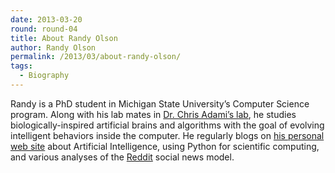 ```yaml
---
date: 2013-03-20
round: round-04
title: About Randy Olson
author: Randy Olson
permalink: /2013/03/about-randy-olson/
tags:
  - Biography
---
```

Randy is a PhD student in Michigan State University&#8217;s Computer Science program. Along with his lab mates in <a href="http://adamilab.msu.edu/" target="_blank">Dr. Chris Adami&#8217;s lab</a>, he studies biologically-inspired artificial brains and algorithms with the goal of evolving intelligent behaviors inside the computer. He regularly blogs on <a href="http://www.randalolson.com/blog/" target="_blank">his personal web site</a> about Artificial Intelligence, using Python for scientific computing, and various analyses of the <a href="http://www.reddit.com" target="_blank">Reddit</a> social news model.
